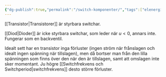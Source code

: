 ```yaml
---
{"dg-publish":true,"permalink":"/switch-komponenter/","tags":["elenergiteknik"]}
---
```


[[Transistor\|Transistorer]] är styrbara switchar.

[[Diod\|Dioder]] är icke styrbara switchar, som leder när $u<0$, annars inte. Fungerar som en backventil.

Idealt sett har en transistor inga förluster (ingen ström när frånslagen och idealt ingen spänning när tillslagen), men då bortser man från den lilla spänningen som finns över den när den är tillslagen, samt att omslagen inte sker momentant. Ju högre [[Switchfrekvens och Switchperiod\|switchfrekvens]] desto större förluster.